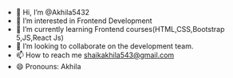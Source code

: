 - 👋 Hi, I’m @Akhila5432
- 👀 I’m interested in Frontend Development
- 🌱 I’m currently learning Frontend courses(HTML,CSS,Bootstrap 5,JS,React Js)
- 💞️ I’m looking to collaborate on the development team.
- 📫 How to reach me shaikakhila543@gmail.com
- 😄 Pronouns: Akhila

<!---
Akhila5432/Akhila5432 is a ✨ special ✨ repository because its `README.md` (this file) appears on your GitHub profile.
You can click the Preview link to take a look at your changes.
--->

